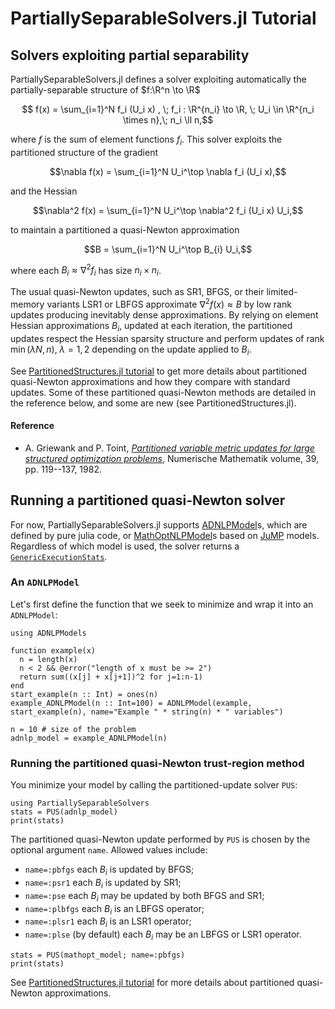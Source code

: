# PartiallySeparableSolvers.jl Tutorial


## Solvers exploiting partial separability
PartiallySeparableSolvers.jl defines a solver exploiting automatically the partially-separable structure of $f:\R^n \to \R$
```math
 f(x) = \sum_{i=1}^N f_i (U_i x) , \; f_i : \R^{n_i} \to \R, \; U_i \in \R^{n_i \times n},\; n_i \ll n,
```
where $f$ is the sum of element functions $f_i$.
This solver exploits the partitioned structure of the gradient
```math
\nabla f(x) = \sum_{i=1}^N U_i^\top \nabla f_i (U_i x),
```
and the Hessian 
```math
\nabla^2 f(x) = \sum_{i=1}^N U_i^\top \nabla^2 f_i (U_i x) U_i,
```
to maintain a partitioned a quasi-Newton approximation
```math
B = \sum_{i=1}^N U_i^\top B_{i} U_i,
```
where each $B_{i} \approx \nabla^2 f_i$ has size $n_i \times n_i$.

The usual quasi-Newton updates, such as SR1, BFGS, or their limited-memory variants LSR1 or LBFGS approximate $\nabla^2 f(x)\approx B$ by low rank updates producing inevitably dense approximations.
By relying on element Hessian approximations $B_i$, updated at each iteration, the partitioned updates respect the Hessian sparsity structure and perform updates of rank $\min(\lambda N,n), \; \lambda = 1,2$ depending on the update applied to $B_i$.

See [PartitionedStructures.jl tutorial](https://JuliaSmoothOptimizers.github.io/PartitionedStructures.jl/dev/tutorial/) to get more details about partitioned quasi-Newton approximations and how they compare with standard updates.
Some of these partitioned quasi-Newton methods are detailed in the reference below, and some are new (see PartitionedStructures.jl).
#### Reference
* A. Griewank and P. Toint, [*Partitioned variable metric updates for large structured optimization problems*](https://link.springer.com/article/10.1007/BF01399316), Numerische Mathematik volume, 39, pp. 119--137, 1982.


## Running a partitioned quasi-Newton solver
For now, PartiallySeparableSolvers.jl supports [ADNLPModel](https://github.com/JuliaSmoothOptimizers/ADNLPModels.jl)s, which are defined by pure julia code, or [MathOptNLPModel](https://github.com/JuliaSmoothOptimizers/NLPModelsJuMP.jl)s based on [JuMP](https://github.com/jump-dev/JuMP.jl) models.
Regardless of which model is used, the solver returns a [`GenericExecutionStats`](https://juliasmoothoptimizers.github.io/SolverCore.jl/dev/reference/#SolverCore.GenericExecutionStats).

### An `ADNLPModel`
Let's first define the function that we seek to minimize and wrap it into an `ADNLPModel`:
```@example PSSolver
using ADNLPModels

function example(x)
  n = length(x)
  n < 2 && @error("length of x must be >= 2")
  return sum((x[j] + x[j+1])^2 for j=1:n-1)
end 
start_example(n :: Int) = ones(n)
example_ADNLPModel(n :: Int=100) = ADNLPModel(example, start_example(n), name="Example " * string(n) * " variables")

n = 10 # size of the problem
adnlp_model = example_ADNLPModel(n)
```

### Running the partitioned quasi-Newton trust-region method
You minimize your model by calling the partitioned-update solver `PUS`:
```@example PSSolver
using PartiallySeparableSolvers
stats = PUS(adnlp_model)
print(stats)
```

The partitioned quasi-Newton update performed by `PUS` is chosen by the optional argument `name`.
Allowed values include:
- `name=:pbfgs` each $B_i$ is updated by BFGS;
- `name=:psr1` each $B_i$ is updated by SR1;
- `name=:pse` each $B_i$ may be updated by both BFGS and SR1;
- `name=:plbfgs` each $B_i$ is an LBFGS operator;
- `name=:plsr1` each $B_i$ is an LSR1 operator;
- `name=:plse` (by default) each $B_i$ may be an LBFGS or LSR1 operator.

```@example PSSolver
stats = PUS(mathopt_model; name=:pbfgs)
print(stats)
```

See [PartitionedStructures.jl tutorial](https://JuliaSmoothOptimizers.github.io/PartitionedStructures.jl/dev/tutorial/) for more details about partitioned quasi-Newton approximations.